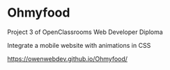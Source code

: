 # Ohmyfood
Project 3 of OpenClassrooms Web Developer Diploma

Integrate a mobile website with animations in CSS

https://owenwebdev.github.io/Ohmyfood/
